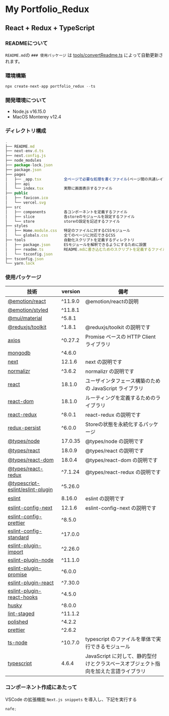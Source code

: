# My Portfolio_Redux

## React + Redux + TypeScript

### READMEについて

`README.md`の `### 使用パッケージ` は [tools/convertReadme.ts](https://github.com/Yuisei-Maruyama/MyPortfolio_Redux/blob/main/tools/convertReadme.ts) によって自動更新されます。

### 環境構築

```ts
npx create-next-app portfolio_redux --ts
```

 ### 開発環境について

- Node.js v16.15.0
- MacOS Monterey v12.4

### ディレクトリ構成

```ts
.
├── README.md
├── next-env.d.ts
├── next.config.js
├── node_modules
├── package-lock.json
├── package.json
├── pages
│   ├── _app.tsx          全ページで必要な処理を書くファイル(ページ間の共通レイアウト・共通のstate・グローバルなCSS・各Routeコンポーネントのラップ・ReduxのProvider設定など)
│   ├── api
│   └── index.tsx         実際に画面表示するファイル
├── public
│   ├── favicon.ico
│   └── vercel.svg
├── src
│   ├── components        各コンポーネントを定義するファイル
│   ├── slice             各storeのモジュールを設定するファイル
│   └── store             storeの設定を記述するファイル
├── styles
│   ├── Home.module.css   特定のファイルに対するCSSモジュール
│   └── globals.css       全てのページに対応できるCSS
├── tools                 自動化スクリプトを定義するディレクトリ
│   ├── package.json      ESモジュールを解釈できるようにするために設置
│   ├── readme.ts         README.mdに書き込むためのスクリプトを定義するファイル
│   └── tsconfig.json
├── tsconfig.json
└── yarn.lock
```

### 使用パッケージ

| 技術 | version | 備考 |
| ---- | ------- | ---- |
| [@emotion/react](https://www.npmjs.com/package/@emotion/react) | ^11.9.0 | @emotion/reactの説明 |
| [@emotion/styled](https://www.npmjs.com/package/@emotion/styled) | ^11.8.1 |  |
| [@mui/material](https://www.npmjs.com/package/@mui/material) | ^5.8.1 |  |
| [@reduxjs/toolkit](https://www.npmjs.com/package/@reduxjs/toolkit) | ^1.8.1 | @reduxjs/toolkit の説明です |
| [axios](https://www.npmjs.com/package/axios) | ^0.27.2 | Promise ベースの HTTP Client ライブラリ |
| [mongodb](https://www.npmjs.com/package/mongodb) | ^4.6.0 |  |
| [next](https://www.npmjs.com/package/next) | 12.1.6 | next の説明です |
| [normalizr](https://www.npmjs.com/package/normalizr) | ^3.6.2 | normalizr の説明です |
| [react](https://www.npmjs.com/package/react) | 18.1.0 | ユーザインタフェース構築のための JavaScript ライブラリ |
| [react-dom](https://www.npmjs.com/package/react-dom) | 18.1.0 | ルーティングを定義するためのライブラリ |
| [react-redux](https://www.npmjs.com/package/react-redux) | ^8.0.1 | react-redux の説明です |
| [redux-persist](https://www.npmjs.com/package/redux-persist) | ^6.0.0 | Storeの状態を永続化するパッケージ |
| [@types/node](https://www.npmjs.com/package/@types/node) | 17.0.35 | @types/node の説明です |
| [@types/react](https://www.npmjs.com/package/@types/react) | 18.0.9 | @types/react の説明です |
| [@types/react-dom](https://www.npmjs.com/package/@types/react-dom) | 18.0.4 | @types/react-dom の説明です |
| [@types/react-redux](https://www.npmjs.com/package/@types/react-redux) | ^7.1.24 | @types/react-redux の説明です |
| [@typescript-eslint/eslint-plugin](https://www.npmjs.com/package/@typescript-eslint/eslint-plugin) | ^5.26.0 |  |
| [eslint](https://www.npmjs.com/package/eslint) | 8.16.0 | eslint の説明です |
| [eslint-config-next](https://www.npmjs.com/package/eslint-config-next) | 12.1.6 | eslint-config-next の説明です |
| [eslint-config-prettier](https://www.npmjs.com/package/eslint-config-prettier) | ^8.5.0 |  |
| [eslint-config-standard](https://www.npmjs.com/package/eslint-config-standard) | ^17.0.0 |  |
| [eslint-plugin-import](https://www.npmjs.com/package/eslint-plugin-import) | ^2.26.0 |  |
| [eslint-plugin-node](https://www.npmjs.com/package/eslint-plugin-node) | ^11.1.0 |  |
| [eslint-plugin-promise](https://www.npmjs.com/package/eslint-plugin-promise) | ^6.0.0 |  |
| [eslint-plugin-react](https://www.npmjs.com/package/eslint-plugin-react) | ^7.30.0 |  |
| [eslint-plugin-react-hooks](https://www.npmjs.com/package/eslint-plugin-react-hooks) | ^4.5.0 |  |
| [husky](https://www.npmjs.com/package/husky) | ^8.0.0 |  |
| [lint-staged](https://www.npmjs.com/package/lint-staged) | ^11.1.2 |  |
| [polished](https://www.npmjs.com/package/polished) | ^4.2.2 |  |
| [prettier](https://www.npmjs.com/package/prettier) | ^2.6.2 |  |
| [ts-node](https://www.npmjs.com/package/ts-node) | ^10.7.0 | typescript のファイルを単体で実行できるモジュール |
| [typescript](https://www.npmjs.com/package/typescript) | 4.6.4 | JavaScript に対して、静的型付けとクラスベースオブジェクト指向を加えた言語ライブラリ |

### コンポーネント作成にあたって

VSCode の拡張機能 `Next.js snippets` を導入し、下記を実行する

```ts
nafe;
```
